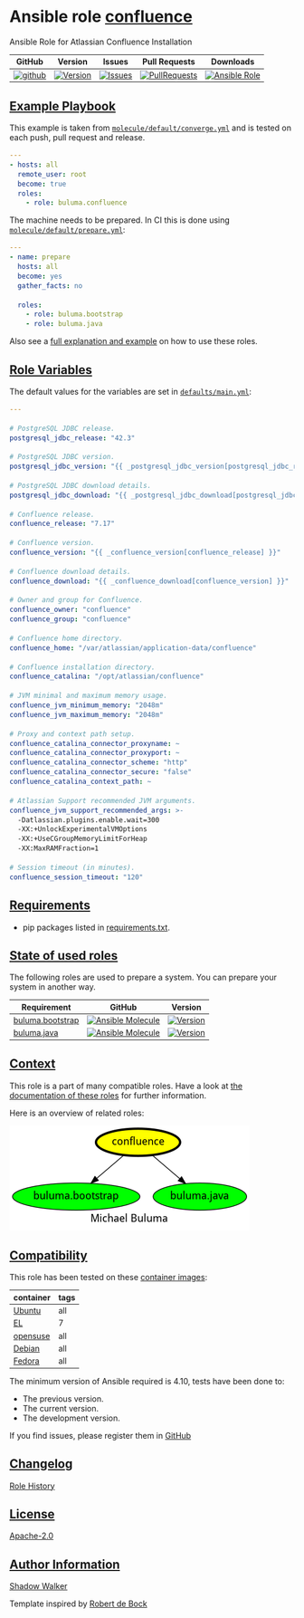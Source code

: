# Ansible role [confluence](https://galaxy.ansible.com/ui/standalone/roles/buluma/confluence/documentation)

Ansible Role for Atlassian Confluence Installation

|GitHub|Version|Issues|Pull Requests|Downloads|
|------|-------|------|-------------|---------|
|[![github](https://github.com/buluma/ansible-role-confluence/actions/workflows/molecule.yml/badge.svg)](https://github.com/buluma/ansible-role-confluence/actions/workflows/molecule.yml)|[![Version](https://img.shields.io/github/release/buluma/ansible-role-confluence.svg)](https://github.com/buluma/ansible-role-confluence/releases/)|[![Issues](https://img.shields.io/github/issues/buluma/ansible-role-confluence.svg)](https://github.com/buluma/ansible-role-confluence/issues/)|[![PullRequests](https://img.shields.io/github/issues-pr-closed-raw/buluma/ansible-role-confluence.svg)](https://github.com/buluma/ansible-role-confluence/pulls/)|[![Ansible Role](https://img.shields.io/ansible/role/d/buluma/confluence)](https://galaxy.ansible.com/ui/standalone/roles/buluma/confluence/documentation)|

## [Example Playbook](#example-playbook)

This example is taken from [`molecule/default/converge.yml`](https://github.com/buluma/ansible-role-confluence/blob/master/molecule/default/converge.yml) and is tested on each push, pull request and release.

```yaml
---
- hosts: all
  remote_user: root
  become: true
  roles:
    - role: buluma.confluence
```

The machine needs to be prepared. In CI this is done using [`molecule/default/prepare.yml`](https://github.com/buluma/ansible-role-confluence/blob/master/molecule/default/prepare.yml):

```yaml
---
- name: prepare
  hosts: all
  become: yes
  gather_facts: no

  roles:
    - role: buluma.bootstrap
    - role: buluma.java
```

Also see a [full explanation and example](https://buluma.github.io/how-to-use-these-roles.html) on how to use these roles.

## [Role Variables](#role-variables)

The default values for the variables are set in [`defaults/main.yml`](https://github.com/buluma/ansible-role-confluence/blob/master/defaults/main.yml):

```yaml
---

# PostgreSQL JDBC release.
postgresql_jdbc_release: "42.3"

# PostgreSQL JDBC version.
postgresql_jdbc_version: "{{ _postgresql_jdbc_version[postgresql_jdbc_release] }}"

# PostgreSQL JDBC download details.
postgresql_jdbc_download: "{{ _postgresql_jdbc_download[postgresql_jdbc_version] }}"

# Confluence release.
confluence_release: "7.17"

# Confluence version.
confluence_version: "{{ _confluence_version[confluence_release] }}"

# Confluence download details.
confluence_download: "{{ _confluence_download[confluence_version] }}"

# Owner and group for Confluence.
confluence_owner: "confluence"
confluence_group: "confluence"

# Confluence home directory.
confluence_home: "/var/atlassian/application-data/confluence"

# Confluence installation directory.
confluence_catalina: "/opt/atlassian/confluence"

# JVM minimal and maximum memory usage.
confluence_jvm_minimum_memory: "2048m"
confluence_jvm_maximum_memory: "2048m"

# Proxy and context path setup.
confluence_catalina_connector_proxyname: ~
confluence_catalina_connector_proxyport: ~
confluence_catalina_connector_scheme: "http"
confluence_catalina_connector_secure: "false"
confluence_catalina_context_path: ~

# Atlassian Support recommended JVM arguments.
confluence_jvm_support_recommended_args: >-
  -Datlassian.plugins.enable.wait=300
  -XX:+UnlockExperimentalVMOptions
  -XX:+UseCGroupMemoryLimitForHeap
  -XX:MaxRAMFraction=1

# Session timeout (in minutes).
confluence_session_timeout: "120"
```

## [Requirements](#requirements)

- pip packages listed in [requirements.txt](https://github.com/buluma/ansible-role-confluence/blob/master/requirements.txt).

## [State of used roles](#state-of-used-roles)

The following roles are used to prepare a system. You can prepare your system in another way.

| Requirement | GitHub | Version |
|-------------|--------|--------|
|[buluma.bootstrap](https://galaxy.ansible.com/buluma/bootstrap)|[![Ansible Molecule](https://github.com/buluma/ansible-role-bootstrap/actions/workflows/molecule.yml/badge.svg)](https://github.com/buluma/ansible-role-bootstrap/actions/workflows/molecule.yml)|[![Version](https://img.shields.io/github/release/buluma/ansible-role-bootstrap.svg)](https://github.com/shadowwalker/ansible-role-bootstrap)|
|[buluma.java](https://galaxy.ansible.com/buluma/java)|[![Ansible Molecule](https://github.com/buluma/ansible-role-java/actions/workflows/molecule.yml/badge.svg)](https://github.com/buluma/ansible-role-java/actions/workflows/molecule.yml)|[![Version](https://img.shields.io/github/release/buluma/ansible-role-java.svg)](https://github.com/shadowwalker/ansible-role-java)|

## [Context](#context)

This role is a part of many compatible roles. Have a look at [the documentation of these roles](https://buluma.github.io/) for further information.

Here is an overview of related roles:

![dependencies](https://raw.githubusercontent.com/buluma/ansible-role-confluence/png/requirements.png "Dependencies")

## [Compatibility](#compatibility)

This role has been tested on these [container images](https://hub.docker.com/u/buluma):

|container|tags|
|---------|----|
|[Ubuntu](https://hub.docker.com/repository/docker/buluma/ubuntu/general)|all|
|[EL](https://hub.docker.com/repository/docker/buluma/enterpriselinux/general)|7|
|[opensuse](https://hub.docker.com/repository/docker/buluma/opensuse/general)|all|
|[Debian](https://hub.docker.com/repository/docker/buluma/debian/general)|all|
|[Fedora](https://hub.docker.com/repository/docker/buluma/fedora/general)|all|

The minimum version of Ansible required is 4.10, tests have been done to:

- The previous version.
- The current version.
- The development version.

If you find issues, please register them in [GitHub](https://github.com/buluma/ansible-role-confluence/issues)

## [Changelog](#changelog)

[Role History](https://github.com/buluma/ansible-role-confluence/blob/master/CHANGELOG.md)

## [License](#license)

[Apache-2.0](https://github.com/buluma/ansible-role-confluence/blob/master/LICENSE)

## [Author Information](#author-information)

[Shadow Walker](https://buluma.github.io/)


Template inspired by [Robert de Bock](https://github.com/robertdebock)
